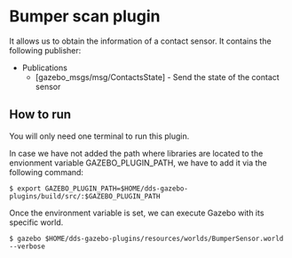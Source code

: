 # Bumper scan plugin
It allows us to obtain the information of a contact sensor. It contains the following publisher:
* Publications 
    * [gazebo_msgs/msg/ContactsState] - Send the state of the contact sensor

## How to run
You will only need one terminal to run this plugin. 

In case we have not added the path where libraries are located to the envionment variable GAZEBO_PLUGIN_PATH,
we have to add it via the following command:

```
$ export GAZEBO_PLUGIN_PATH=$HOME/dds-gazebo-plugins/build/src/:$GAZEBO_PLUGIN_PATH
```
Once the environment variable is set, we can execute Gazebo with its specific world.

```
$ gazebo $HOME/dds-gazebo-plugins/resources/worlds/BumperSensor.world --verbose
```